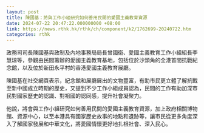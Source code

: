 ```yaml
---
layout: post
title: 陳國基：將與工作小組研究如何善用民間的愛國主義教育資源
date: 2024-07-22 20:47:22.000000000 +08:00
link: https://news.rthk.hk/rthk/ch/component/k2/1762699-20240722.htm
categories: rthk
---
```


政務司司長陳國基與政制及內地事務局局長曾國衞、愛國主義教育工作小組組長李慧琼等，參觀由民間籌辦的愛國主義教育基地，包括位於沙頭角的全港首間抗戰紀念館，以及位於新田永平村的香港愛國主義教育展廳。

陳國基在社交網頁表示，紀念館和展廳展出的文物豐富，有助市民更立體了解抗戰至新中國成立時期的歷史，又提到不少工作小組成員認為，民間的工作有助加深市民對國家歷史的認識、對祖國的認同感，提升社會凝聚力。

他說，將會與工作小組研究如何善用民間的愛國主義教育資源，加上政府相關博物館、資源中心，以至本港具有國家歷史故事的地點和遺跡等，讓市民從更多角度深入了解國家發展和中華文化，將愛國情懷更好地扎根社會、深入民心。
